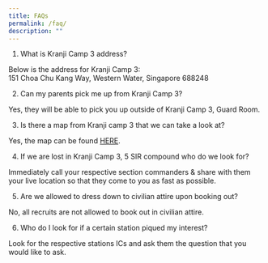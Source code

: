 ```yaml
---
title: FAQs
permalink: /faq/
description: ""
---
```

1. What is Kranji Camp 3 address?  

Below is the address for Kranji Camp 3:   
151 Choa Chu Kang Way, Western Water, Singapore 688248

2. Can my parents pick me up from Kranji Camp 3?

Yes, they will be able to pick you up outside of Kranji Camp 3,  Guard Room.

3. Is there a map from Kranji camp 3 that we can take a look at?

Yes, the map can be found [HERE](https://d3m9tmhm9d1c6q.cloudfront.net).

4. If we are lost in Kranji Camp 3, 5 SIR compound who do we look for?

Immediately call your respective section commanders & share with them your live location so that they come to you as fast as possible.

5. Are we allowed to dress down to civilian attire upon booking out?

No, all recruits are not allowed to book out in civilian attire.

6. Who do I look for if a certain station piqued my interest?

Look for the respective stations ICs and ask them the question that you would like to ask.